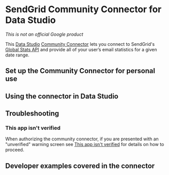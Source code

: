 # SendGrid Community Connector for Data Studio

*This is not an official Google product*

This [Data Studio](https://datastudio.google.com) [Community Connector](https://developers.google.com/datastudio/connector) lets you connect to SendGrid's [Global Stats API](https://sendgrid.com/docs/API_Reference/Web_API_v3/Stats/global.html) and provide all of your user’s email statistics for a given date range.

## Set up the Community Connector for personal use

## Using the connector in Data Studio

## Troubleshooting

### This app isn't verified

When authorizing the community connector, if you are presented with an "unverified" warning screen see [This app isn't verified](https://github.com/googledatastudio/community-connectors/blob/master/verification.md) for details on how to proceed.

## Developer examples covered in the connector
